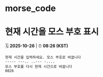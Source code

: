 # morse_code
# 현재 시간을 모스 부호 표시
<!-- MORSE_TIME_START -->
🗓️ **2025-10-26** | ⏰ **08:26 (KST)**

```
현재 시간을 입력하세요. 모스 부호로 바꿉니다
----- ---.. ..--- -....
모스 부호를 다시 현재 시간으로 바꿉니다
0826
```
<!-- MORSE_TIME_END -->
